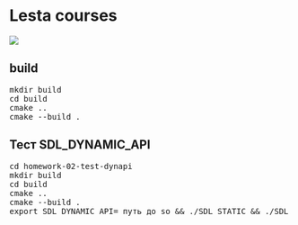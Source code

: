 # Lesta courses

<a href = "https://github.com/PDansss/Homework/actions"><img src = "https://github.com/PDansss/Homework/actions/workflows/build.yml/badge.svg"></a>

<h2>build</h2>
<pre>
mkdir build
cd build
cmake .. 
cmake --build .
</pre>

<h2>Тест SDL_DYNAMIC_API</h2>
<pre>
cd homework-02-test-dynapi
mkdir build
cd build
cmake .. 
cmake --build .
export SDL_DYNAMIC_API= путь до so && ./SDL_STATIC && ./SDL_SHARED
</pre>
